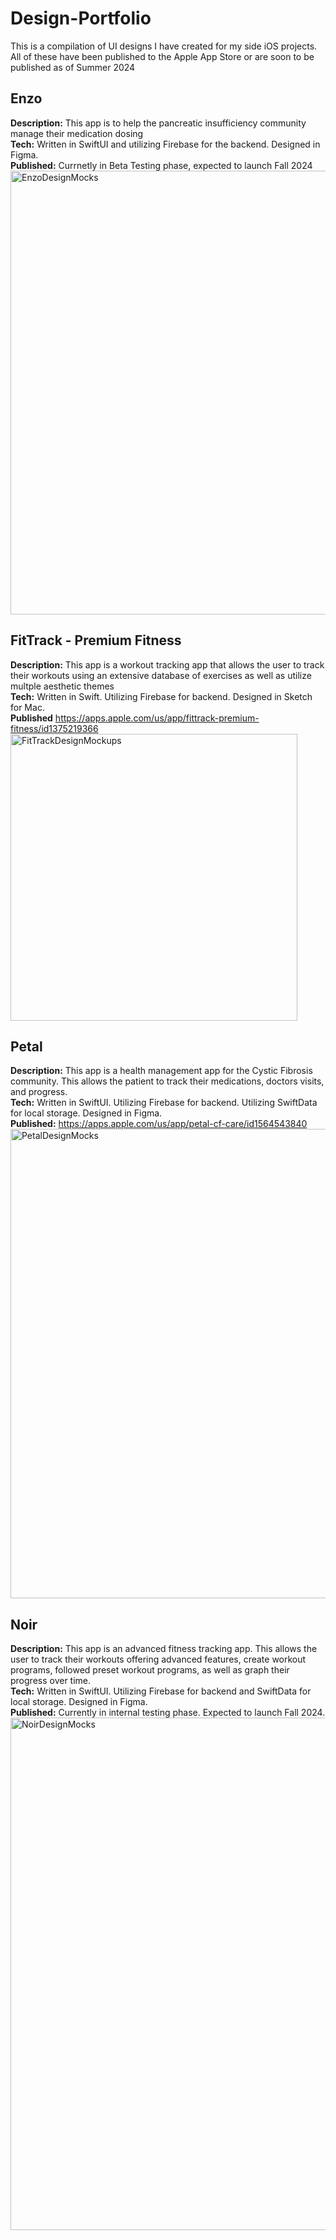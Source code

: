 # Design-Portfolio
This is a compilation of UI designs I have created for my side iOS projects. All of these have been published to the Apple App Store or are soon to be published as of Summer 2024

## **Enzo**  
**Description:** This app is to help the pancreatic insufficiency community manage their medication dosing  
**Tech:** Written in SwiftUI and utilizing Firebase for the backend. Designed in Figma.   
**Published:** Currnetly in Beta Testing phase, expected to launch Fall 2024  
<img width="710" alt="EnzoDesignMocks" src="https://github.com/LarryBrian/Design-Portfolio/assets/8285572/601cc154-7240-47b3-b2f1-0f81cbe1fba0">

## **FitTrack - Premium Fitness**  
**Description:** This app is a workout tracking app that allows the user to track their workouts using an extensive database of exercises as well as utilize multple aesthetic themes  
**Tech:** Written in Swift. Utilizing Firebase for backend. Designed in Sketch for Mac.  
**Published** https://apps.apple.com/us/app/fittrack-premium-fitness/id1375219366  
<img width="459" alt="FitTrackDesignMockups" src="https://github.com/LarryBrian/Design-Portfolio/assets/8285572/3eb0a977-70e8-455f-a2ad-6b1eb378d418">

## **Petal**  
**Description:** This app is a health management app for the Cystic Fibrosis community. This allows the patient to track their medications, doctors visits, and progress.  
**Tech:** Written in SwiftUI. Utilizing Firebase for backend. Utilizing SwiftData for local storage. Designed in Figma.  
**Published:** https://apps.apple.com/us/app/petal-cf-care/id1564543840  
<img width="751" alt="PetalDesignMocks" src="https://github.com/LarryBrian/Design-Portfolio/assets/8285572/6f1d9d91-df3d-486e-b860-b20806943177">

## **Noir**  
**Description:** This app is an advanced fitness tracking app. This allows the user to track their workouts offering advanced features, create workout programs, followed preset workout programs, as well as graph their progress over time.  
**Tech:** Written in SwiftUI. Utilizing Firebase for backend and SwiftData for local storage. Designed in Figma.  
**Published:** Currently in internal testing phase. Expected to launch Fall 2024.  
<img width="820" alt="NoirDesignMocks" src="https://github.com/LarryBrian/Design-Portfolio/assets/8285572/cf1b9d23-943c-42c6-9091-221bd7e4ea13">
